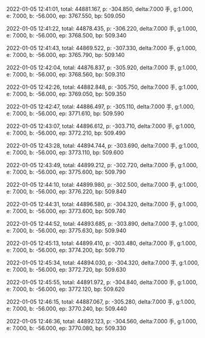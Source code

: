 2022-01-05 12:41:01, total: 44881.167, p: -304.850, delta:7.000 手, g:1.000, e: 7.000, b: -56.000, ep: 3767.550, bp: 509.050

2022-01-05 12:41:22, total: 44878.435, p: -306.220, delta:7.000 手, g:1.000, e: 7.000, b: -56.000, ep: 3768.500, bp: 509.340

2022-01-05 12:41:43, total: 44869.522, p: -307.330, delta:7.000 手, g:1.000, e: 7.000, b: -56.000, ep: 3765.790, bp: 509.140

2022-01-05 12:42:04, total: 44876.837, p: -305.920, delta:7.000 手, g:1.000, e: 7.000, b: -56.000, ep: 3768.560, bp: 509.310

2022-01-05 12:42:26, total: 44882.848, p: -305.750, delta:7.000 手, g:1.000, e: 7.000, b: -56.000, ep: 3769.050, bp: 509.350

2022-01-05 12:42:47, total: 44886.497, p: -305.110, delta:7.000 手, g:1.000, e: 7.000, b: -56.000, ep: 3771.610, bp: 509.590

2022-01-05 12:43:07, total: 44896.612, p: -303.710, delta:7.000 手, g:1.000, e: 7.000, b: -56.000, ep: 3772.210, bp: 509.490

2022-01-05 12:43:28, total: 44894.744, p: -303.690, delta:7.000 手, g:1.000, e: 7.000, b: -56.000, ep: 3773.110, bp: 509.600

2022-01-05 12:43:49, total: 44899.212, p: -302.720, delta:7.000 手, g:1.000, e: 7.000, b: -56.000, ep: 3775.600, bp: 509.790

2022-01-05 12:44:10, total: 44899.980, p: -302.500, delta:7.000 手, g:1.000, e: 7.000, b: -56.000, ep: 3776.220, bp: 509.840

2022-01-05 12:44:31, total: 44896.580, p: -304.320, delta:7.000 手, g:1.000, e: 7.000, b: -56.000, ep: 3773.600, bp: 509.740

2022-01-05 12:44:52, total: 44893.685, p: -303.890, delta:7.000 手, g:1.000, e: 7.000, b: -56.000, ep: 3775.630, bp: 509.940

2022-01-05 12:45:13, total: 44899.410, p: -303.480, delta:7.000 手, g:1.000, e: 7.000, b: -56.000, ep: 3774.200, bp: 509.710

2022-01-05 12:45:34, total: 44894.030, p: -304.320, delta:7.000 手, g:1.000, e: 7.000, b: -56.000, ep: 3772.720, bp: 509.630

2022-01-05 12:45:55, total: 44891.972, p: -304.840, delta:7.000 手, g:1.000, e: 7.000, b: -56.000, ep: 3772.120, bp: 509.620

2022-01-05 12:46:15, total: 44887.067, p: -305.280, delta:7.000 手, g:1.000, e: 7.000, b: -56.000, ep: 3770.240, bp: 509.440

2022-01-05 12:46:36, total: 44892.123, p: -304.560, delta:7.000 手, g:1.000, e: 7.000, b: -56.000, ep: 3770.080, bp: 509.330